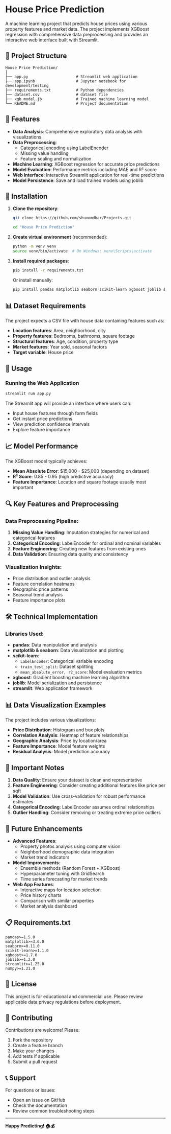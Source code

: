 # House Price Prediction

A machine learning project that predicts house prices using various property features and market data. The project implements XGBoost regression with comprehensive data preprocessing and provides an interactive web interface built with Streamlit.

## 📁 Project Structure

```
House Price Prediction/
│
├── app.py                     # Streamlit web application
├── app.ipynb                  # Jupyter notebook for development/testing
├── requirements.txt           # Python dependencies
├── dataset.csv                # dataset file
├── xgb_model.jb               # Trained machine learning model
└── README.md                  # Project documentation
```

## 🎯 Features

- **Data Analysis**: Comprehensive exploratory data analysis with visualizations
- **Data Preprocessing**: 
  - Categorical encoding using LabelEncoder
  - Missing value handling
  - Feature scaling and normalization
- **Machine Learning**: XGBoost regression for accurate price predictions
- **Model Evaluation**: Performance metrics including MAE and R² score
- **Web Interface**: Interactive Streamlit application for real-time predictions
- **Model Persistence**: Save and load trained models using joblib

## 🔧 Installation

1. **Clone the repository**:
   ```bash
   git clone https://github.com/shuvomdhar/Projects.git
   ```
   ```bash
   cd "House Price Prediction"
   ```

2. **Create virtual environment** (recommended):
   ```bash
   python -m venv venv
   source venv/bin/activate  # On Windows: venv\Scripts\activate
   ```

3. **Install required packages**:
   ```bash
   pip install -r requirements.txt
   ```

   Or install manually:
   ```bash
   pip install pandas matplotlib seaborn scikit-learn xgboost joblib streamlit
   ```

## 📊 Dataset Requirements

The project expects a CSV file with house data containing features such as:
- **Location features**: Area, neighborhood, city
- **Property features**: Bedrooms, bathrooms, square footage
- **Structural features**: Age, condition, property type
- **Market features**: Year sold, seasonal factors
- **Target variable**: House price

## 🚀 Usage

### Running the Web Application

```bash
streamlit run app.py
```

The Streamlit app will provide an interface where users can:
- Input house features through form fields
- Get instant price predictions
- View prediction confidence intervals
- Explore feature importance

## 📈 Model Performance

The XGBoost model typically achieves:
- **Mean Absolute Error**: $15,000 - $25,000 (depending on dataset)
- **R² Score**: 0.85 - 0.95 (high predictive accuracy)
- **Feature Importance**: Location and square footage usually most important

## 🔍 Key Features and Preprocessing

### Data Preprocessing Pipeline:
1. **Missing Value Handling**: Imputation strategies for numerical and categorical features
2. **Categorical Encoding**: LabelEncoder for ordinal and nominal variables
3. **Feature Engineering**: Creating new features from existing ones
4. **Data Validation**: Ensuring data quality and consistency

### Visualization Insights:
- Price distribution and outlier analysis
- Feature correlation heatmaps
- Geographic price patterns
- Seasonal trend analysis
- Feature importance plots

## 🛠️ Technical Implementation

### Libraries Used:
- **pandas**: Data manipulation and analysis
- **matplotlib & seaborn**: Data visualization and plotting
- **scikit-learn**: 
  - `LabelEncoder`: Categorical variable encoding
  - `train_test_split`: Dataset splitting
  - `mean_absolute_error, r2_score`: Model evaluation metrics
- **xgboost**: Gradient boosting machine learning algorithm
- **joblib**: Model serialization and persistence
- **streamlit**: Web application framework

## 📊 Data Visualization Examples

The project includes various visualizations:
- **Price Distribution**: Histogram and box plots
- **Correlation Analysis**: Heatmap of feature relationships
- **Geographic Analysis**: Price by location/area
- **Feature Importance**: Model feature weights
- **Residual Analysis**: Model prediction accuracy

## 🚨 Important Notes

1. **Data Quality**: Ensure your dataset is clean and representative
2. **Feature Engineering**: Consider creating additional features like price per sqft
3. **Model Validation**: Use cross-validation for robust performance estimates
4. **Categorical Encoding**: LabelEncoder assumes ordinal relationships
5. **Outlier Handling**: Consider removing or treating extreme price outliers

## 🔮 Future Enhancements

- **Advanced Features**: 
  - Property photos analysis using computer vision
  - Neighborhood demographic data integration
  - Market trend indicators
- **Model Improvements**:
  - Ensemble methods (Random Forest + XGBoost)
  - Hyperparameter tuning with GridSearch
  - Time series forecasting for market trends
- **Web App Features**:
  - Interactive maps for location selection
  - Price history charts
  - Comparison with similar properties
  - Market analysis dashboard

## 📋 Requirements.txt

```
pandas>=1.5.0
matplotlib>=3.6.0
seaborn>=0.11.0
scikit-learn>=1.1.0
xgboost>=1.7.0
joblib>=1.2.0
streamlit>=1.25.0
numpy>=1.21.0
```

## 📄 License

This project is for educational and commercial use. Please review applicable data privacy regulations before deployment.

## 🤝 Contributing

Contributions are welcome! Please:
1. Fork the repository
2. Create a feature branch
3. Make your changes
4. Add tests if applicable
5. Submit a pull request

## 📞 Support

For questions or issues:
- Open an issue on GitHub
- Check the documentation
- Review common troubleshooting steps

---

**Happy Predicting! 🏠💰**